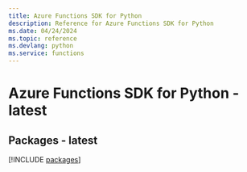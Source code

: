 ```yaml
---
title: Azure Functions SDK for Python
description: Reference for Azure Functions SDK for Python
ms.date: 04/24/2024
ms.topic: reference
ms.devlang: python
ms.service: functions
---
```

# Azure Functions SDK for Python - latest
## Packages - latest
[!INCLUDE [packages](functions-index.md)]